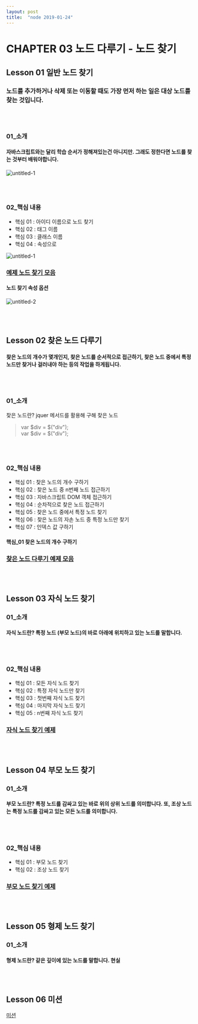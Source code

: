 ```yaml
---
layout: post
title:  "node 2019-01-24"
---
```


CHAPTER 03  노드 다루기 - 노드 찾기
=============

Lesson 01  일반 노드 찾기
-------------

### 노드를 추가하거나 삭제 또는 이동할 때도 가장 먼저 하는 일은 대상 노드를 찾는 것입니다.

<br><br>
### 01_소개

#### 자바스크립트와는 달리 학습 순서가 정해져있는건 아니지만. 그래도 정한다면 노드를 찾는 것부터 배워야합니다.

![untitled-1](https://user-images.githubusercontent.com/42795906/51660061-da340d80-1fef-11e9-881b-3f6a512cfdf8.jpg)

<br><br>
### 02_핵심 내용

- 핵심 01 : 아이디 이름으로 노드 찾기
- 핵심 02 : 태그 이름
- 핵심 03 : 클래스 이름
- 핵심 04 : 속성으로

![untitled-1](https://user-images.githubusercontent.com/42795906/51660173-3dbe3b00-1ff0-11e9-9197-8e8ad834c47e.jpg)


### [예제 노드 찾기 모음](https://jsfiddle.net/qk4rodgc/3/)

#### 노드 찾기 속성 옵션

![untitled-2](https://user-images.githubusercontent.com/42795906/51661738-128a1a80-1ff5-11e9-9790-d284439f7778.jpg)


<br><br>
Lesson 02  찾은 노드 다루기
-------------

#### 찾은 노드의 개수가 몇개인지, 찾은 노드를 순서적으로 접근하기, 찾은 노드 중에서 특정 노드만 찾거나 걸러내야 하는 등의 작업을 하게됩니다.

<br><br>
### 01_소개

찾은 노드란? jquer 메서드를 활용해 구해 찾은 노드

> var $div = $("div"); <br>
> var $div = $("div");

<br><br>
### 02_핵심 내용

- 핵심 01 : 찾은 노드의 개수 구하기
- 핵심 02 : 찾은 노드 중 n번째 노드 접근하기
- 핵심 03 : 자바스크립트 DOM 객체 접근하기
- 핵심 04 : 순차적으로 찾은 노드 접근하기
- 핵심 05 : 찾은 노드 중에서 특정 노드 찾기
- 핵심 06 : 찾은 노드의 자손 노드 중 특정 노드만 찾기
- 핵심 07 : 인덱스 값 구하기

#### 핵심_01 찾은 노드의 개수 구하기

### [찾은 노드 다루기 예제 모음](https://jsfiddle.net/vge1u52m/4/)


<br><br>
Lesson 03  자식 노드 찾기
-------------

### 01_소개

#### 자식 노드란? 특정 노드 (부모 노드)의 바로 아래에 위치하고 있는 노드를 말합니다.

<br><br>
### 02_핵심 내용

- 핵심 01 : 모든 자식 노드 찾기
- 핵심 02 : 특정 자식 노드만 찾기
- 핵심 03 : 첫번째 자식 노드 찾기
- 핵심 04 : 마지막 자식 노드 찾기
- 핵심 05 : n번째 자식 노드 찾기

### [자식 노드 찾기 예제 ](https://jsfiddle.net/sewkfnmz/2/)

<br><br>
Lesson 04  부모 노드 찾기
-------------

### 01_소개

#### 부모 노드란? 특정 노드를 감싸고 있는 바로 위의 상위 노드를 의미합니다. 또, 조상 노드는 특정 노드를 감싸고 있는 모든 노드를 의미합니다.

<br><br>
### 02_핵심 내용

- 핵심 01 : 부모 노드 찾기
- 핵심 02 : 조상 노드 찾기

### [부모 노드 찾기 예제 ](https://jsfiddle.net/rv6obg79/)

<br><br>
Lesson 05  형제 노드 찾기
-------------

### 01_소개

#### 형제 노드란? 같은 깊이에 있는 노드를 말합니다. 현실



<br><br>
Lesson 06  미션
-------------

[미션](https://jsfiddle.net/q7d5aumo/3/)
